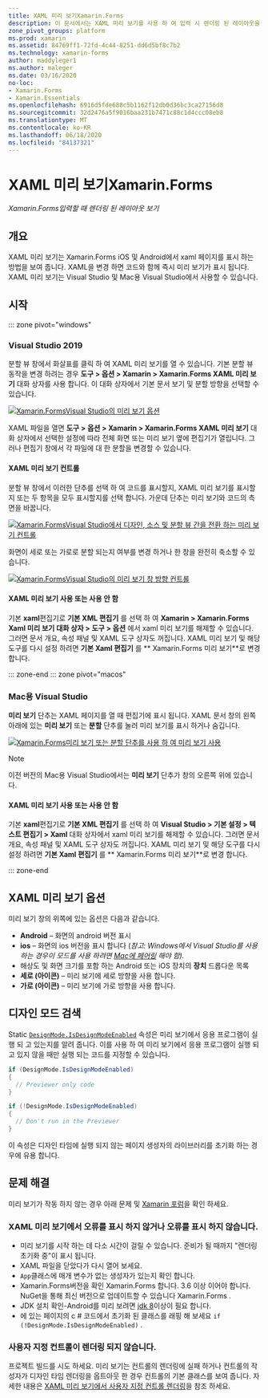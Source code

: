 ```yaml
---
title: XAML 미리 보기Xamarin.Forms
description: 이 문서에서는 XAML 미리 보기를 사용 하 여 입력 시 렌더링 된 레이아웃을 확인 하는 방법을 설명 합니다 Xamarin.Forms . XAML 미리 보기는 Visual Studio 2019 및 Mac 용 Visual Studio 2019에서 사용할 수 있습니다.
zone_pivot_groups: platform
ms.prod: xamarin
ms.assetid: 84769ff1-72fd-4c44-8251-dd6d5bf8c7b2
ms.technology: xamarin-forms
author: maddyleger1
ms.author: maleger
ms.date: 03/16/2020
no-loc:
- Xamarin.Forms
- Xamarin.Essentials
ms.openlocfilehash: 6916d5fde688c5b1162f12db0d36bc3ca27156d8
ms.sourcegitcommit: 32d2476a5f9016baa231b7471c88c1d4ccc08eb8
ms.translationtype: MT
ms.contentlocale: ko-KR
ms.lasthandoff: 06/18/2020
ms.locfileid: "84137321"
---
```

# <a name="xaml-previewer-for-xamarinforms"></a>XAML 미리 보기Xamarin.Forms

_Xamarin.Forms입력할 때 렌더링 된 레이아웃 보기_

## <a name="overview"></a>개요

XAML 미리 보기는 Xamarin.Forms iOS 및 Android에서 xaml 페이지를 표시 하는 방법을 보여 줍니다. XAML을 변경 하면 코드와 함께 즉시 미리 보기가 표시 됩니다. XAML 미리 보기는 Visual Studio 및 Mac용 Visual Studio에서 사용할 수 있습니다.

## <a name="getting-started"></a>시작

::: zone pivot="windows"

### <a name="visual-studio-2019"></a>Visual Studio 2019

분할 뷰 창에서 화살표를 클릭 하 여 XAML 미리 보기를 열 수 있습니다. 기본 분할 뷰 동작을 변경 하려는 경우 **도구 > 옵션 > Xamarin > Xamarin.Forms XAML 미리 보기** 대화 상자를 사용 합니다. 이 대화 상자에서 기본 문서 보기 및 분할 방향을 선택할 수 있습니다.

[![Xamarin.FormsVisual Studio의 미리 보기 옵션](xaml-previewer-images/xamlp-options-vs-sm.png "[! OP. NO-LOC (Xamarin.ios)] Visual Studio의 미리 보기 옵션")](xaml-previewer-images/xamlp-options-vs-lg.png#lightbox)

XAML 파일을 열면 **도구 > 옵션 > Xamarin > Xamarin.Forms XAML 미리 보기** 대화 상자에서 선택한 설정에 따라 전체 화면 또는 미리 보기 옆에 편집기가 열립니다. 그러나 편집기 창에서 각 파일에 대 한 분할을 변경할 수 있습니다.

#### <a name="xaml-preview-controls"></a>XAML 미리 보기 컨트롤

분할 뷰 창에서 이러한 단추를 선택 하 여 코드를 표시할지, XAML 미리 보기를 표시할지 또는 두 항목을 모두 표시할지를 선택 합니다. 가운데 단추는 미리 보기와 코드의 측면을 바꿉니다.

[![Xamarin.FormsVisual Studio에서 디자인, 소스 및 분할 뷰 간을 전환 하는 미리 보기 컨트롤](xaml-previewer-images/xamlp-controls-splitview-vs-sm.png "[! OP. 비-LOC (Xamarin.ios)] Visual Studio에서 디자인, 소스 및 분할 뷰 간을 전환 하는 미리 보기 컨트롤")](xaml-previewer-images/xamlp-controls-splitview-vs-lg.png#lightbox)

화면이 세로 또는 가로로 분할 되는지 여부를 변경 하거나 한 창을 완전히 축소할 수 있습니다.

[![Xamarin.FormsVisual Studio의 미리 보기 창 방향 컨트롤](xaml-previewer-images/xamlp-controls-orientation-vs-sm.png "[! OP. 비-LOC (Xamarin.ios)] Visual Studio에서 미리 보기 창 방향 컨트롤")](xaml-previewer-images/xamlp-controls-orientation-vs-lg.png#lightbox)

#### <a name="enable-or-disable-the-xaml-previewer"></a>XAML 미리 보기 사용 또는 사용 안 함

기본 **xaml**편집기로 **기본 XML 편집기** 를 선택 하 여 **Xamarin > Xamarin.Forms Xaml 미리 보기 대화 상자 > 도구 > 옵션** 에서 xaml 미리 보기를 해제할 수 있습니다. 그러면 문서 개요, 속성 패널 및 XAML 도구 상자도 꺼집니다. XAML 미리 보기 및 해당 도구를 다시 설정 하려면 **기본 Xaml 편집기** 를 ** Xamarin.Forms 미리 보기**로 변경 합니다.

::: zone-end
::: zone pivot="macos"

### <a name="visual-studio-for-mac"></a>Mac용 Visual Studio

**미리 보기** 단추는 XAML 페이지를 열 때 편집기에 표시 됩니다. XAML 문서 창의 왼쪽 아래에 있는 **미리 보기** 또는 **분할** 단추를 눌러 미리 보기를 표시 하거나 숨깁니다.

[![Xamarin.Forms미리 보기 또는 분할 단추를 사용 하 여 미리 보기 사용](xaml-previewer-images/xamlp-list-sml.png)](xaml-previewer-images/xamlp-list.png#lightbox)

> [!NOTE]
> 이전 버전의 Mac용 Visual Studio에서는 **미리 보기** 단추가 창의 오른쪽 위에 있습니다.

#### <a name="enable-or-disable-the-xaml-previewer"></a>XAML 미리 보기 사용 또는 사용 안 함

기본 **xaml**편집기로 **기본 XML 편집기** 를 선택 하 여 **Visual Studio > 기본 설정 > 텍스트 편집기 > Xaml** 대화 상자에서 xaml 미리 보기를 해제할 수 있습니다. 그러면 문서 개요, 속성 패널 및 XAML 도구 상자도 꺼집니다. XAML 미리 보기 및 해당 도구를 다시 설정 하려면 **기본 Xaml 편집기** 를 ** Xamarin.Forms 미리 보기**로 변경 합니다.

::: zone-end

## <a name="xaml-previewer-options"></a>XAML 미리 보기 옵션

미리 보기 창의 위쪽에 있는 옵션은 다음과 같습니다.

* **Android** – 화면의 android 버전 표시
* **ios** – 화면의 ios 버전을 표시 합니다 (*참고: Windows에서 Visual Studio를 사용 하는 경우이 모드를 사용 하려면 [Mac에 페어링](~/ios/get-started/installation/windows/connecting-to-mac/index.md) 해야 함).*
* 해상도 및 화면 크기를 포함 하는 Android 또는 iOS 장치의 **장치** 드롭다운 목록
* **세로 (아이콘)** – 미리 보기에 세로 방향을 사용 합니다.
* **가로 (아이콘)** – 미리 보기에 가로 방향을 사용 합니다.

## <a name="detect-design-mode"></a>디자인 모드 검색

Static [`DesignMode.IsDesignModeEnabled`](xref:Xamarin.Forms.DesignMode.IsDesignModeEnabled) 속성은 미리 보기에서 응용 프로그램이 실행 되 고 있는지를 알려 줍니다. 이를 사용 하 여 미리 보기에서 응용 프로그램이 실행 되 고 있지 않을 때만 실행 되는 코드를 지정할 수 있습니다.

```csharp
if (DesignMode.IsDesignModeEnabled)
{
  // Previewer only code  
}

if (!DesignMode.IsDesignModeEnabled)
{
  // Don't run in the Previewer  
}
```

이 속성은 디자인 타임에 실행 되지 않는 페이지 생성자의 라이브러리를 초기화 하는 경우에 유용 합니다.

## <a name="troubleshooting"></a>문제 해결

미리 보기가 작동 하지 않는 경우 아래 문제 및 [Xamarin 포럼](https://forums.xamarin.com/categories/xamarin-forms)을 확인 하세요.

### <a name="xaml-previewer-isnt-showing-or-shows-an-error"></a>XAML 미리 보기에서 오류를 표시 하지 않거나 오류를 표시 하지 않습니다.

* 미리 보기를 시작 하는 데 다소 시간이 걸릴 수 있습니다. 준비가 될 때까지 "렌더링 초기화 중"이 표시 됩니다.
* XAML 파일을 닫았다가 다시 열어 보세요.
* `App`클래스에 매개 변수가 없는 생성자가 있는지 확인 합니다.
* Xamarin.Forms버전을 확인 Xamarin.Forms 합니다. 3.6 이상 이어야 합니다. NuGet을 통해 최신 버전으로 업데이트할 수 있습니다 Xamarin.Forms .
* JDK 설치 확인-Android를 미리 보려면 [jdk 8](https://www.oracle.com/technetwork/java/javase/downloads/index.html)이상이 필요 합니다.
* 에 있는 페이지의 c # 코드에서 초기화 된 클래스를 래핑 해 보세요 `if (!DesignMode.IsDesignModeEnabled)` .

### <a name="custom-controls-arent-rendering"></a>사용자 지정 컨트롤이 렌더링 되지 않습니다.

프로젝트 빌드를 시도 하세요. 미리 보기는 컨트롤의 렌더링에 실패 하거나 컨트롤의 작성자가 디자인 타임 렌더링을 옵트아웃 한 경우 컨트롤의 기본 클래스를 보여 줍니다. 자세한 내용은 [XAML 미리 보기에서 사용자 지정 컨트롤 렌더링](render-custom-controls.md)을 참조 하세요.
